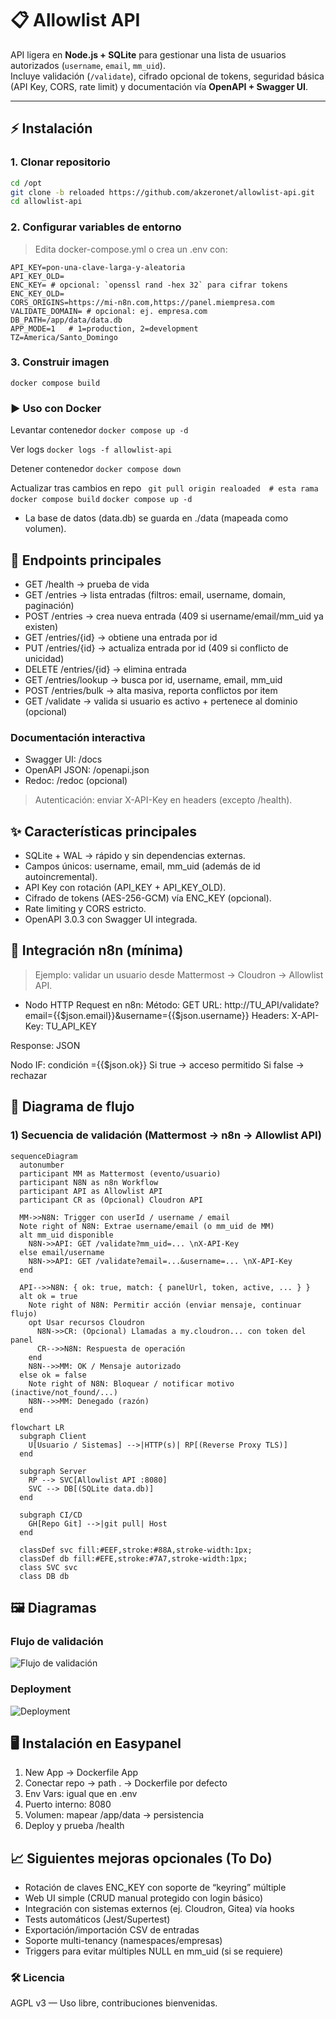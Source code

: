 # 📋 Allowlist API

API ligera en **Node.js + SQLite** para gestionar una lista de usuarios autorizados (`username`, `email`, `mm_uid`).  
Incluye validación (`/validate`), cifrado opcional de tokens, seguridad básica (API Key, CORS, rate limit) y documentación vía **OpenAPI + Swagger UI**.

---

## ⚡ Instalación

### 1. Clonar repositorio
```bash
cd /opt
git clone -b reloaded https://github.com/akzeronet/allowlist-api.git
cd allowlist-api
```

### 2. Configurar variables de entorno

> Edita docker-compose.yml o crea un .env con:
```
API_KEY=pon-una-clave-larga-y-aleatoria
API_KEY_OLD=
ENC_KEY= # opcional: `openssl rand -hex 32` para cifrar tokens
ENC_KEY_OLD=
CORS_ORIGINS=https://mi-n8n.com,https://panel.miempresa.com
VALIDATE_DOMAIN= # opcional: ej. empresa.com
DB_PATH=/app/data/data.db
APP_MODE=1   # 1=production, 2=development
TZ=America/Santo_Domingo
```

### 3. Construir imagen
``` docker compose build ```

### ▶️ Uso con Docker
Levantar contenedor
``` docker compose up -d ```

Ver logs
``` docker logs -f allowlist-api ```

Detener contenedor
``` docker compose down ```

Actualizar tras cambios en repo
``` git pull origin realoaded  # esta rama```
``` docker compose build ```
``` docker compose up -d ```

* La base de datos (data.db) se guarda en ./data (mapeada como volumen).

## 📡 Endpoints principales

* GET /health → prueba de vida
* GET /entries → lista entradas (filtros: email, username, domain, paginación)
* POST /entries → crea nueva entrada (409 si username/email/mm_uid ya existen)
* GET /entries/{id} → obtiene una entrada por id
* PUT /entries/{id} → actualiza entrada por id (409 si conflicto de unicidad)
* DELETE /entries/{id} → elimina entrada
* GET /entries/lookup → busca por id, username, email, mm_uid
* POST /entries/bulk → alta masiva, reporta conflictos por item
* GET /validate → valida si usuario es activo + pertenece al dominio (opcional)

### Documentación interactiva
- Swagger UI: /docs
- OpenAPI JSON: /openapi.json
- Redoc: /redoc (opcional)

> Autenticación: enviar X-API-Key en headers (excepto /health).

## ✨ Características principales
- SQLite + WAL → rápido y sin dependencias externas.
- Campos únicos: username, email, mm_uid (además de id autoincremental).
- API Key con rotación (API_KEY + API_KEY_OLD).
- Cifrado de tokens (AES-256-GCM) vía ENC_KEY (opcional).
- Rate limiting y CORS estricto.
- OpenAPI 3.0.3 con Swagger UI integrada.

## 🔌 Integración n8n (mínima)

> Ejemplo: validar un usuario desde Mattermost → Cloudron → Allowlist API.

* Nodo HTTP Request en n8n:
Método: GET
URL:
http://TU_API/validate?email={{$json.email}}&username={{$json.username}}
Headers:
X-API-Key: TU_API_KEY

Response: JSON

Nodo IF: condición ={{$json.ok}}
Si true → acceso permitido
Si false → rechazar


## 🧩 Diagrama de flujo

### 1) Secuencia de validación (Mattermost → n8n → Allowlist API)

```mermaid
sequenceDiagram
  autonumber
  participant MM as Mattermost (evento/usuario)
  participant N8N as n8n Workflow
  participant API as Allowlist API
  participant CR as (Opcional) Cloudron API

  MM->>N8N: Trigger con userId / username / email
  Note right of N8N: Extrae username/email (o mm_uid de MM)
  alt mm_uid disponible
    N8N->>API: GET /validate?mm_uid=... \nX-API-Key
  else email/username
    N8N->>API: GET /validate?email=...&username=... \nX-API-Key
  end

  API-->>N8N: { ok: true, match: { panelUrl, token, active, ... } }
  alt ok = true
    Note right of N8N: Permitir acción (enviar mensaje, continuar flujo)
    opt Usar recursos Cloudron
      N8N->>CR: (Opcional) Llamadas a my.cloudron... con token del panel
      CR-->>N8N: Respuesta de operación
    end
    N8N-->>MM: OK / Mensaje autorizado
  else ok = false
    Note right of N8N: Bloquear / notificar motivo (inactive/not_found/...)
    N8N-->>MM: Denegado (razón)
  end
```

```
flowchart LR
  subgraph Client
    U[Usuario / Sistemas] -->|HTTP(s)| RP[(Reverse Proxy TLS)] 
  end

  subgraph Server
    RP --> SVC[Allowlist API :8080]
    SVC --> DB[(SQLite data.db)]
  end

  subgraph CI/CD
    GH[Repo Git] -->|git pull| Host
  end

  classDef svc fill:#EEF,stroke:#88A,stroke-width:1px;
  classDef db fill:#EFE,stroke:#7A7,stroke-width:1px;
  class SVC svc
  class DB db
```

## 🖼️ Diagramas

### Flujo de validación
![Flujo de validación](./allowlist_flow.png)

### Deployment
![Deployment](./allowlist_deployment.png)


## 🖥️ Instalación en Easypanel
1. New App → Dockerfile App
2. Conectar repo → path . → Dockerfile por defecto
3. Env Vars: igual que en .env
4. Puerto interno: 8080
5. Volumen: mapear /app/data → persistencia
6. Deploy y prueba /health

## 📈 Siguientes mejoras opcionales (To Do)
* Rotación de claves ENC_KEY con soporte de “keyring” múltiple
* Web UI simple (CRUD manual protegido con login básico)
* Integración con sistemas externos (ej. Cloudron, Gitea) vía hooks
* Tests automáticos (Jest/Supertest)
* Exportación/importación CSV de entradas
* Soporte multi-tenancy (namespaces/empresas)
* Triggers para evitar múltiples NULL en mm_uid (si se requiere)

### 🛠️ Licencia
AGPL v3 — Uso libre, contribuciones bienvenidas.

